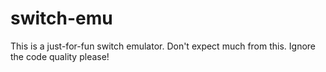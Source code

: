 # switch-emu

This is a just-for-fun switch emulator. Don't expect much from this. Ignore the code quality please!
